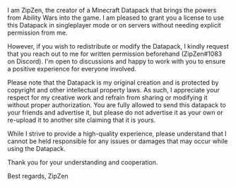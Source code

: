 I am ZipZen, the creator of a Minecraft Datapack that brings the powers from Ability Wars into the game. 
I am pleased to grant you a license to use this Datapack in singleplayer mode or on servers without needing explicit permission from me.

However, if you wish to redistribute or modify the Datapack, I kindly request that you reach out to me for written permission beforehand (ZipZen#1083 on Discord). 
I'm open to discussions and happy to work with you to ensure a positive experience for everyone involved.

Please note that the Datapack is my original creation and is protected by copyright and other intellectual property laws. 
As such, I appreciate your respect for my creative work and refrain from sharing or modifying it without proper authorization.
You are fully allowed to send this datapack to your friends and advertise it, but please do not advertise it as your own or re-upload it to another site claiming that it is yours.

While I strive to provide a high-quality experience, please understand that I cannot be held responsible for any issues 
or damages that may occur while using the Datapack.

Thank you for your understanding and cooperation.

Best regards,
ZipZen
